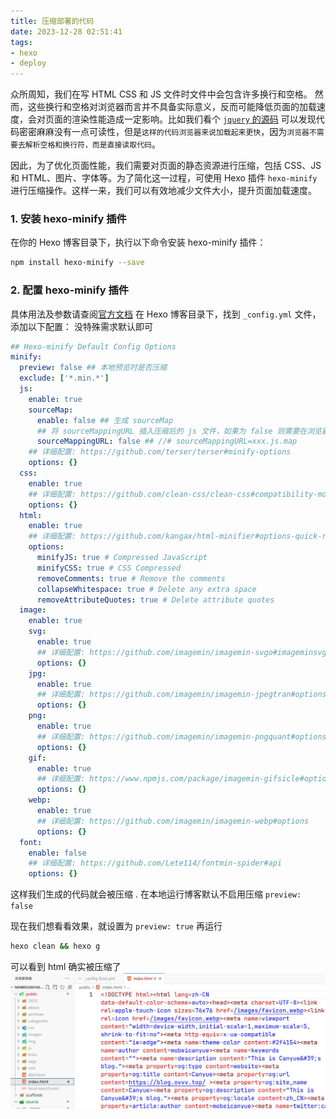 ```yaml
---
title: 压缩部署的代码
date: 2023-12-28 02:51:41
tags:
- hexo
- deploy
---
```

众所周知，我们在写 HTML CSS 和 JS 文件时文件中会包含许多换行和空格。
然而，这些换行和空格对浏览器而言并不具备实际意义，反而可能降低页面的加载速度，会对页面的渲染性能造成一定影响。比如我们看个 
[`jquery` 的源码](https://lib.baomitu.com/jquery/3.6.4/jquery.min.js)
可以发现代码密密麻麻没有一点可读性，但是`这样的代码浏览器来说加载起来更快`，因为`浏览器不需要去解析空格和换行符，而是直接读取代码`。

因此，为了优化页面性能，我们需要对页面的静态资源进行压缩，包括 CSS、JS 和 HTML、图片、字体等。为了简化这一过程，可使用 Hexo 插件 `hexo-minify` 进行压缩操作。这样一来，我们可以有效地减少文件大小，提升页面加载速度。

### 1. 安装 hexo-minify 插件

在你的 Hexo 博客目录下，执行以下命令安装 hexo-minify 插件：
```bash
npm install hexo-minify --save
```

### 2. 配置 hexo-minify 插件
具体用法及参数请查阅[官方文档](https://github.com/Lete114/hexo-minify#readme)
在 Hexo 博客目录下，找到 `_config.yml` 文件，添加以下配置：
没特殊需求默认即可
```yml
## Hexo-minify Default Config Options
minify:
  preview: false ## 本地预览时是否压缩
  exclude: ['*.min.*']
  js:
    enable: true
    sourceMap:
      enable: false ## 生成 sourceMap
      ## 将 sourceMappingURL 插入压缩后的 js 文件，如果为 false 则需要在浏览器开发者工具中手动添加 sourceMap
      sourceMappingURL: false ## //# sourceMappingURL=xxx.js.map
    ## 详细配置: https://github.com/terser/terser#minify-options
    options: {}
  css:
    enable: true
    ## 详细配置: https://github.com/clean-css/clean-css#compatibility-modes
    options: {}
  html:
    enable: true
    ## 详细配置: https://github.com/kangax/html-minifier#options-quick-reference
    options:
      minifyJS: true # Compressed JavaScript
      minifyCSS: true # CSS Compressed
      removeComments: true # Remove the comments
      collapseWhitespace: true # Delete any extra space
      removeAttributeQuotes: true # Delete attribute quotes
  image:
    enable: true
    svg:
      enable: true
      ## 详细配置: https://github.com/imagemin/imagemin-svgo#imageminsvgooptionsbuffer
      options: {}
    jpg:
      enable: true
      ## 详细配置: https://github.com/imagemin/imagemin-jpegtran#options
      options: {}
    png:
      enable: true
      ## 详细配置: https://github.com/imagemin/imagemin-pngquant#options
      options: {}
    gif:
      enable: true
      ## 详细配置: https://www.npmjs.com/package/imagemin-gifsicle#options
      options: {}
    webp:
      enable: true
      ## 详细配置: https://github.com/imagemin/imagemin-webp#options
      options: {}
  font:
    enable: false
    ## 详细配置: https://github.com/Lete114/fontmin-spider#api
    options: {}
```

这样我们生成的代码就会被压缩 .
在本地运行博客默认不启用压缩 `preview: false`

现在我们想看看效果，就设置为 `preview: true`
再运行
```bash
hexo clean && hexo g
```
可以看到 html 确实被压缩了
![压缩后](../images/Compress-deploy-code-size/after.webp)
